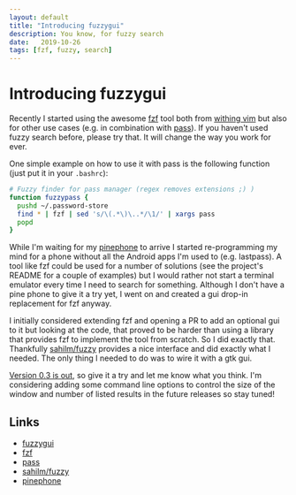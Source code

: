 ```yaml
---
layout: default
title: "Introducing fuzzygui"
description: You know, for fuzzy search
date:   2019-10-26
tags: [fzf, fuzzy, search]
---
```


# Introducing fuzzygui

Recently I started using the awesome [fzf](https://github.com/junegunn/fzf) tool both from [withing vim](https://github.com/junegunn/fzf.vim) but also for other use cases (e.g. in combination with [pass](https://www.passwordstore.org/)). If you haven't used fuzzy search before, please try that. It will change the way you work for ever.

One simple example on how to use it with pass is the following function (just put it in your `.bashrc`):

```bash
# Fuzzy finder for pass manager (regex removes extensions ;) )
function fuzzypass {
  pushd ~/.password-store
  find * | fzf | sed 's/\(.*\)\..*/\1/' | xargs pass
  popd
}
```

While I'm waiting for my [pinephone](https://www.pine64.org/pinephone/) to arrive I started re-programming my mind for a phone without all the Android apps I'm used to (e.g. lastpass). A tool like fzf could be used for a number of solutions (see the project's README for a couple of examples) but I would rather not start a terminal emulator every time I need to search for something. Although I don't have a pine phone to give it a try yet, I went on and created a gui drop-in replacement for fzf anyway.

I initially considered extending fzf and opening a PR to add an optional gui to it but looking at the code, that proved to be harder than using a library that provides fzf to implement the tool from scratch. So I did exactly that. Thankfully [sahilm/fuzzy](https://github.com/sahilm/fuzzy) provides a nice interface and did exactly what I needed. The only thing I needed to do was to wire it with a gtk gui.

[Version 0.3 is out](https://github.com/jimmykarily/fuzzygui/releases/tag/0.3), so give it a try and let me know what you think. I'm considering adding some command line options to control the size of the window and number of listed results in the future releases so stay tuned!


## Links

- [fuzzygui](https://github.com/jimmykarily/fuzzygui)
- [fzf](https://github.com/junegunn/fzf)
- [pass](https://www.passwordstore.org/)
- [sahilm/fuzzy](https://github.com/sahilm/fuzzy)
- [pinephone](https://www.pine64.org/pinephone/)
